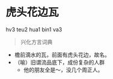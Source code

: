 # 虎头花边瓦
hv3 teu2 hua1 bin1 va3
> 兴化方言词典
- 檐前滴水的瓦，前面有虎头花边，故名。
- （喻）旧谓流品底下，成份复杂的人群
  - 他的朋友全是～，没几个周正人。
